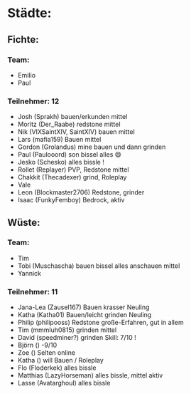 # Städte:
## Fichte:
### Team:
- Emilio
- Paul

### Teilnehmer: 12
- Josh (Sprakh) bauen/erkunden mittel
- Moritz (Der_Raabe) redstone mittel
- Nik (VIXSaintXIV, SaintXIV) bauen mittel
- Lars (mafia159) Bauen mittel
- Gordon (Grolandus) mine bauen und dann grinden
- Paul (Paulooord) son bissel alles 😄
- Jesko (Schesko) alles bissle !
- Rollet (Replayer) PVP, Redstone mittel
- Chakkit (Thecadexer) grind, Roleplay
- Vale
- Leon (Blockmaster2706) Redstone, grinder
- Isaac (FunkyFemboy) Bedrock, aktiv



## Wüste:
### Team:
- Tim
- Tobi (Muschascha) bauen bissel alles anschauen mittel
- Yannick

### Teilnehmer: 11
- Jana-Lea (Zausel167) Bauen krasser Neuling
- Katha (Katha01) Bauen/leicht grinden Neuling
- Philip (philipooss) Redstone große-Erfahren, gut in allem
- Tim (mmmluh0815) grinden mittel
- David (speedminer?) grinden Skill: 7/10 !
- Björn () -9/10
- Zoe () Selten online
- Katha () will Bauen / Roleplay
- Flo (Floderkek) alles bissle
- Matthias (LazyHorseman) alles bissle, mittel aktiv
- Lasse (Avatarghoul) alles bissle

